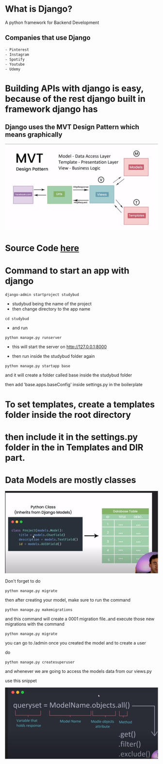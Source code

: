 # What is Django?

A python framework for Backend Development

## Companies that use Django

    - Pinterest
    - Instagram
    - Spotify
    - Youtube
    - Udemy

# Building APIs with django is easy, because of the rest django built in framework django has

## Django uses the MVT Design Pattern which means graphically

![MVT](mvt.jpg)

# Source Code [here](https://github.com/divanov11/StudyBud/)

# Command to start an app with django

`django-admin startproject studybud`

- studybud being the name of the project
- then change directory to the app name

`cd studybud`

- and run

`python manage.py runserver`

- this will start the server on http://127.0.0.1:8000

- then run inside the studybud folder again

`python manage.py startapp base`

and it will create a folder called base inside the studybud folder

then add 'base.apps.baseConfig' inside settings.py in the boilerplate

# To set templates, create a templates folder inside the root directory

# then include it in the settings.py folder in the in Templates and DIR part.

# Data Models are mostly classes

![Model](model.jpg)

Don't forget to do

`python manage.py migrate`

then after creating your model, make sure to run the command

`python manage.py makemigrations`

and this command will create a 0001 migration file..and execute those new migrations
with the command

`python manage.py migrate`

you can go to /admin once you created the model
and to create a user

do

`python manage.py createsuperuser`

and whenever we are going to access the models data from our views.py

use this snippet

![Query Set](query.jpg)
